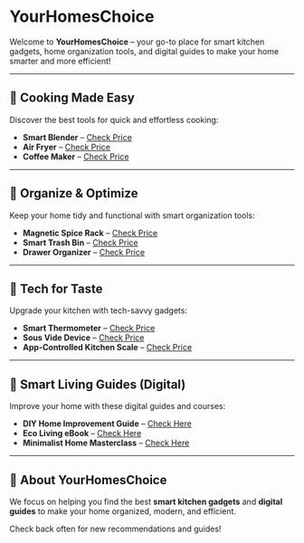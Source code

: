 # YourHomesChoice

Welcome to **YourHomesChoice** – your go-to place for smart kitchen gadgets, home organization tools, and digital guides to make your home smarter and more efficient!

---

## 🔹 Cooking Made Easy
Discover the best tools for quick and effortless cooking:

- **Smart Blender** – [Check Price](#)  
- **Air Fryer** – [Check Price](#)  
- **Coffee Maker** – [Check Price](#)  

---

## 🔹 Organize & Optimize
Keep your home tidy and functional with smart organization tools:

- **Magnetic Spice Rack** – [Check Price](#)  
- **Smart Trash Bin** – [Check Price](#)  
- **Drawer Organizer** – [Check Price](#)  

---

## 🔹 Tech for Taste
Upgrade your kitchen with tech-savvy gadgets:

- **Smart Thermometer** – [Check Price](#)  
- **Sous Vide Device** – [Check Price](#)  
- **App-Controlled Kitchen Scale** – [Check Price](#)  

---

## 🔹 Smart Living Guides (Digital)
Improve your home with these digital guides and courses:

- **DIY Home Improvement Guide** – [Check Here](#)  
- **Eco Living eBook** – [Check Here](#)  
- **Minimalist Home Masterclass** – [Check Here](#)  

---

## 📌 About YourHomesChoice
We focus on helping you find the best **smart kitchen gadgets** and **digital guides** to make your home organized, modern, and efficient.  

Check back often for new recommendations and guides!
